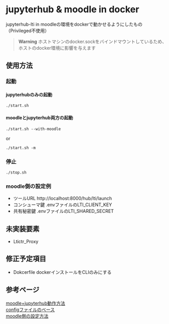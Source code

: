 # jupyterhub & moodle in docker
jupyterhub-lti in moodleの環境をdockerで動かせるようにしたもの（Privileged不使用）
> **Warning**
> ホストマシンのdocker.sockをバインドマウントしているため、ホストのdocker環境に影響を与えます  

## 使用方法

### 起動

#### jupyterhubのみの起動
```
./start.sh
```

#### moodleとjupyterhub両方の起動
```
./start.sh --with-moodle
```
or
```
./start.sh -m
```

### 停止
```
./stop.sh
```

### moodle側の設定例
* ツールURL http://localhost:8000/hub/lti/launch
* コンシューマ鍵 .envファイルのLTI_CLIENT_KEY
* 共有秘密鍵 .envファイルのLTI_SHARED_SECRET

## 未実装要素
* Ltictr_Proxy

## 修正予定項目
* Dokcerfile dockerインストールをCLIのみにする

## 参考ページ
[moodle+jupyterhub動作方法](https://www.nsl.tuis.ac.jp/xoops/modules/xpwiki/?Moodle%2BJupyterHub)  
[configファイルのベース](https://gitlab.nsl.tuis.ac.jp/iseki/lticontainerspawner/-/blob/main/etc/jupyterhub_docker_config.py)  
[moodle側の設定方法](https://qiita.com/t-kita/items/eabe79de57fb223d5300)
